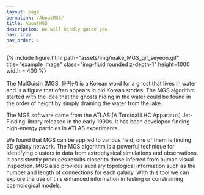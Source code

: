 ```yaml
---
layout: page
permalink: /AboutMGS/
title: AboutMGS
description: We will kindly guide you.
nav: true
nav_order: 1
---
```


<div class="row">
    <div class="col-sm mt-3 mt-md-0">
        {% include figure.html path="assets/img/make_MGS_gif_seyeon.gif" title="example image" class="img-fluid rounded z-depth-1" height=1000 width = 400 %}
    </div>
</div>

The MulGuisin (MGS, 물귀신) is a Korean word for a ghost that lives in water and is a figure that often appears in old Korean stories. The MGS algorithm started with the idea that the ghosts hiding in the water could be found in the order of height by simply draining the water from the lake.

The MGS software came from the ATLAS (A Toroidal LHC Apparatus) Jet-Finding library released in the early 1990s. It has been developed finding high-energy particles in ATLAS experiments.

We found that MGS can be applied to various field, one of them is finding 3D galaxy network. The MGS algorithm is a powerful technique for identifying clusters in data from astrophysical simulations and observations. It consistently produces results closer to those inferred from human visual inspection. MGS also provides auxiliary topological information such as the number and length of connections for each galaxy. With this tool we can explore the use of this enhanced information in testing or constraining cosmological models.

<!-- The term ‘mulguisin’ is the pronunciation of ‘water ghost’ in Korean. Some people may be familiar with what a water ghost is. The actions and characteristics of water ghosts can vary from country to country and culture to culture. In Korea, a water ghost is defined as follows: “Once wather ghosts caught a person, they never let them go and make them dragged into the water to die. Some people who die because of water ghosts become water ghosts themselves.”

Our algorithm follows the characteristics of such water ghosts (Hereafter Mulguisin or MGS). When creating clusters, elements that are connected under a certain linking length are not let go, and they are formed into a single cluster, like what Mulguisin does. To provide a more detailed explanation, let’s start with the video below. -->


